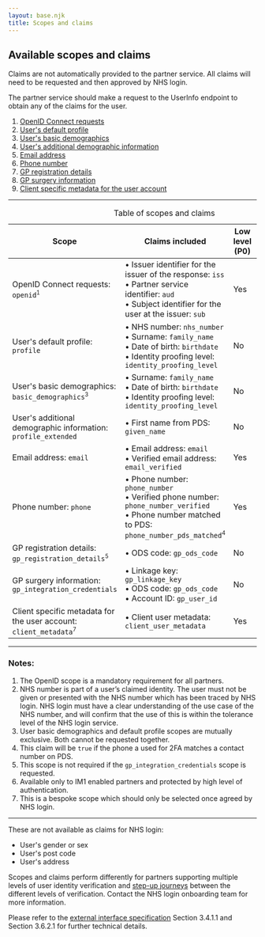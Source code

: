 ```yaml
---
layout: base.njk
title: Scopes and claims
---
```


<nav class="nhsuk-contents-list" role="navigation" aria-label="Available scopes">
  <h2>Available scopes and claims</h2>

  <p>Claims are not automatically provided to the partner service. All claims will need to be requested and then approved by NHS login.</p>

  <p>The partner service should make a request to the UserInfo endpoint to obtain any of the claims for the user.</p>

  <ol class="nhsuk-contents-list__list">
    <li class="nhsuk-contents-list__item">
      <a class="nhsuk-contents-list__link" href="/nhslogin/scopes-and-claims#openid">OpenID Connect requests</a>
    </li>
    <li class="nhsuk-contents-list__item">
      <a class="nhsuk-contents-list__link" href="/nhslogin/scopes-and-claims#profile">User's default profile</a>
    </li>
    <li class="nhsuk-contents-list__item">
      <a class="nhsuk-contents-list__link" href="/nhslogin/scopes-and-claims#basic_demographics">User's basic demographics</a>
    </li>
    <li class="nhsuk-contents-list__item">
      <a class="nhsuk-contents-list__link" href="/nhslogin/scopes-and-claims#profile_extended">User's additional demographic information</a>
    </li>
    <li class="nhsuk-contents-list__item">
      <a class="nhsuk-contents-list__link" href="/nhslogin/scopes-and-claims#email">Email address</a>
    </li>
    <li class="nhsuk-contents-list__item">
      <a class="nhsuk-contents-list__link" href="/nhslogin/scopes-and-claims#phone">Phone number</a>
    </li>
    <li class="nhsuk-contents-list__item">
      <a class="nhsuk-contents-list__link" href="/nhslogin/scopes-and-claims#gp_registration_details">GP registration details</a>
    </li>
    <li class="nhsuk-contents-list__item">
      <a class="nhsuk-contents-list__link" href="/nhslogin/scopes-and-claims#gp_integration_credentials">GP surgery information</a>
    </li>
    <li class="nhsuk-contents-list__item">
      <a class="nhsuk-contents-list__link" href="/nhslogin/scopes-and-claims#client_metadata">Client specific metadata for the user account</a>
    </li>
  </ol>
</nav>

<hr>

<table class="nhsuk-table">
  <caption class="nhsuk-table__caption">Table of scopes and claims</caption>
  <thead role="rowgroup" class="nhsuk-table__head">
    <tr role="row">
      <th role="columnheader" class="" scope="col">
        Scope
      </th>
      <th role="columnheader" class="" scope="col">
        Claims included
      </th>
      <th role="columnheader" class="" scope="col">
        Low level (P0)
      </th>
      <th role="columnheader" class="" scope="col">
        Medium level (P5)
      </th>
      <th role="columnheader" class="" scope="col">
        High level (P9)
      </th>
    </tr>
  </thead>
  <tbody class="nhsuk-table__body">
    <tr role="row" class="nhsuk-table__row">
      <td class="nhsuk-table__cell" id="openid">OpenID Connect requests: <code>openid</code><span style="vertical-align:super;font-size:70%">1</span></td>
      <td class="nhsuk-table__cell ">• Issuer identifier for the issuer of the response: <code>iss</code><br>
      • Partner service identifier: <code>aud</code><br>
      • Subject identifier for the user at the issuer: <code>sub</code></td>
      <td class="nhsuk-table__cell ">Yes</td>
      <td class="nhsuk-table__cell ">Yes</td>
      <td class="nhsuk-table__cell ">Yes</td>
    </tr>
        <tr role="row" class="nhsuk-table__row">
      <td class="nhsuk-table__cell" id="profile">User's default profile: <code>profile</code>
</td>
      <td class="nhsuk-table__cell ">• NHS number: <code>nhs_number</code><br>
      • Surname: <code>family_name</code><br>
      • Date of birth: <code>birthdate</code><br>
      • Identity proofing level: <code>identity_proofing_level</code></td>
      <td class="nhsuk-table__cell ">No</td>
      <td class="nhsuk-table__cell ">Yes<span style="vertical-align:super;font-size:70%">2</span></td>
      <td class="nhsuk-table__cell ">Yes</td>
    </tr>
        <tr role="row" class="nhsuk-table__row">
      <td class="nhsuk-table__cell" id="basic_demographics">User's basic demographics: <code>basic_demographics</code><span style="vertical-align:super;font-size:70%">3</span>
      <td class="nhsuk-table__cell ">• Surname: <code>family_name</code><br>
• Date of birth: <code>birthdate</code><br>
• Identity proofing level: <code>identity_proofing_level</code></td>
      <td class="nhsuk-table__cell ">No</td>
      <td class="nhsuk-table__cell ">Yes</td>
      <td class="nhsuk-table__cell ">Yes</td>
    </tr>
        <tr role="row" class="nhsuk-table__row">
      <td class="nhsuk-table__cell" id="profile_extended">User's additional demographic information: <code id>profile_extended</code></td>
      <td class="nhsuk-table__cell ">• First name from PDS: <code>given_name</code></td>
      <td class="nhsuk-table__cell ">No</td>
      <td class="nhsuk-table__cell ">Yes</td>
      <td class="nhsuk-table__cell ">Yes</td>
    </tr>
        <tr role="row" class="nhsuk-table__row">
      <td class="nhsuk-table__cell" id="email">Email address: <code>email</code></td>
      <td class="nhsuk-table__cell ">• Email address: <code>email</code><br>
• Verified email address: <code>email_verified</code></td>
      <td class="nhsuk-table__cell ">Yes</td>
      <td class="nhsuk-table__cell ">Yes</td>
      <td class="nhsuk-table__cell ">Yes</td>
    </tr>
        <tr role="row" class="nhsuk-table__row">
      <td class="nhsuk-table__cell" id="phone">Phone number: <code>phone</code></td>
      <td class="nhsuk-table__cell ">• Phone number: <code>phone_number</code><br>
• Verified phone number: <code>phone_number_verified</code><br>
• Phone number matched to PDS: <code>phone_number_pds_matched</code><span style="vertical-align:super;font-size:70%">4</span></td>
      <td class="nhsuk-table__cell ">Yes</td>
      <td class="nhsuk-table__cell ">Yes</td>
      <td class="nhsuk-table__cell ">Yes</td>
    </tr>
        <tr role="row" class="nhsuk-table__row">
      <td class="nhsuk-table__cell" id="gp_registration_details">GP registration details: <code>gp_registration_details</code><span style="vertical-align:super;font-size:70%">5</span></td>
      <td class="nhsuk-table__cell ">• ODS code: <code>gp_ods_code</code></td>
      <td class="nhsuk-table__cell ">No</td>
      <td class="nhsuk-table__cell ">Yes</td>
      <td class="nhsuk-table__cell ">Yes</td>
    </tr>
        <tr role="row" class="nhsuk-table__row">
      <td class="nhsuk-table__cell" id="gp_integration_credentials">GP surgery information: <code>gp_integration_credentials</code></td>
      <td class="nhsuk-table__cell ">• Linkage key: <code>gp_linkage_key</code><br>
• ODS code: <code>gp_ods_code</code><br>
• Account ID: <code>gp_user_id</code></td>
      <td class="nhsuk-table__cell ">No</td>
      <td class="nhsuk-table__cell ">Yes</td>
      <td class="nhsuk-table__cell ">Yes<span style="vertical-align:super;font-size:70%">6</span></td>
    </tr>
        <tr role="row" class="nhsuk-table__row">
      <td class="nhsuk-table__cell" id="client_metadata">Client specific metadata for the user account: <code>client_metadata</code><span style="vertical-align:super;font-size:70%">7</span></td>
      <td class="nhsuk-table__cell ">• Client user metadata: <code>client_user_metadata</code></td>
      <td class="nhsuk-table__cell ">Yes</td>
      <td class="nhsuk-table__cell ">Yes</td>
      <td class="nhsuk-table__cell ">Yes</td>
    </tr>
  </tbody>
</table>


</dl>



<hr class="nhsuk-section-break nhsuk-section-break--l">

### Notes:


1. The OpenID scope is a mandatory requirement for all partners.
2. NHS number is part of a user’s claimed identity. The user must not be given or presented with the NHS number which has been traced by NHS login. NHS login must have a clear understanding of the use case of the NHS number, and will confirm that the use of this is within the tolerance level of the NHS login service.
3. User basic demographics and default profile scopes are mutually exclusive. Both cannot be requested together.
4. This claim  will be `true` if the phone a used for 2FA matches a contact number on PDS.
5. This scope is not required if the `gp_integration_credentials` scope is requested.
6. Available only to IM1 enabled partners and protected by high level of authentication.
7. This is a bespoke scope which should only be selected once agreed by NHS login.

<hr>

These are not available as claims for NHS login:
 <ul>
 <li>User's gender or sex</li>
 <li>User's post code</li>
 <li>User's address</li>
</ul>


Scopes and claims perform differently for partners supporting multiple levels of user identity verification and [step-up journeys](https://nhsconnect.github.io/nhslogin/step-up-p5-p9/) between the different levels of verification. Contact the NHS login onboarding team for more information.

Please refer to the [external interface specification](https://nhsconnect.github.io/nhslogin/interface-spec-doc/) Section 3.4.1.1  and Section 3.6.2.1 for further technical details.

